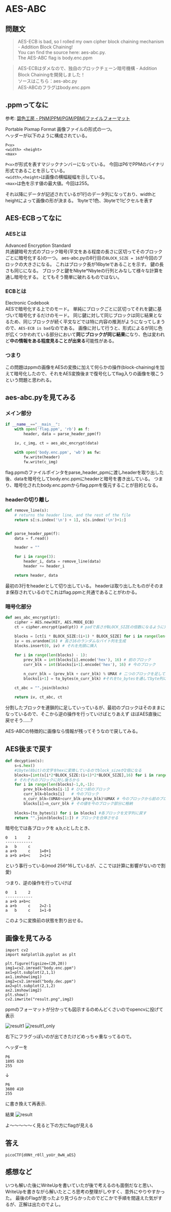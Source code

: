 # AES-ABC

## 問題文

> AES-ECB is bad, so I rolled my own cipher block chaining mechanism - Addition Block Chaining!  
> You can find the source here: aes-abc.py.  
> The AES-ABC flag is body.enc.ppm

> AES-ECBはダメなので、独自のブロックチェーン暗号機構 - Addition Block Chainingを開発しました！  
> ソースはこちら：aes-abc.py  
> AES-ABCのフラグはbody.enc.ppm

## .ppmってなに
参考: [碧色工房 - PNM(PPM/PGM/PBM)ファイルフォーマット](https://www.mm2d.net/main/prog/c/image_io-01.html)  


Portable Pixmap Format
画像ファイルの形式の一つ。  
ヘッダーが以下のように構成されている。
```
P<x>
<width> <height>
<max>
```
`P<x>`が形式を表すマジックナンバーになっている。
今回はP6でPPMのバイナリ形式であることを示している。  
`<width>`,`<height>`は画像の横幅縦幅を示している。  
`<max>`は色を示す値の最大値。今回は255。

それ以降にデータが記述されているが1行のデータ列になっており、widthとheightによって画像の形が決まる。
1byteで1色、3byteで1ピクセルを表す

## AES-ECBってなに
### AESとは
Advanced Encryption Standard  
共通鍵暗号方式のブロック暗号(平文をある程度の長さに区切ってそのブロックごとに暗号化する)の一つ。
aes-abc.pyの8行目の`BLOCK_SIZE = 16`が今回のブロックの大きさになる。
これはブロック長が16byteであることを示す。
鍵の長さも同じになる。
ブロックと鍵をNbyte*Nbyteの行列とみなして様々な計算を通し暗号化する。
とてもそう簡単に破れるものではない。

### ECBとは
Electronic Codebook  
AESで暗号化する上でのモード。
単純にブロックごとに区切ってそれを鍵に基づいて暗号化するだけのモード。
同じ鍵に対して同じブロックは同じ結果となるため、同じブロックが続く平文などでは特に内容の推測がようになってしまうので、`AES-ECB is bad`なのである。
画像に対して行うと、形式によるが同じ色が広くつかわれている部分において**同じブロックが同じ結果**になり、色は変われど**中の情報をある程度見ることが出来る**可能性がある。

### つまり
この問題はppmの画像をAESの変換に加えて何らかの操作(block-chaining)を加えて暗号化したので、それをAES変換後まで復号化してflag入りの画像を覗こうという問題と思われる。


## aes-abc.pyを見てみる
### メイン部分

```python
if __name__=="__main__":
    with open('flag.ppm', 'rb') as f:
        header, data = parse_header_ppm(f)
    
    iv, c_img, ct = aes_abc_encrypt(data)

    with open('body.enc.ppm', 'wb') as fw:
        fw.write(header)
        fw.write(c_img)

```

flag.ppmのファイルポインタをparse_header_ppmに渡しheaderを取り出した後、dataを暗号化してbody.enc.ppmにheaderと暗号を書き出している。
つまり、暗号化されたbody.enc.ppmからflag.ppmを復元することが目的となる。

### headerの切り離し

```python
def remove_line(s):
    # returns the header line, and the rest of the file
    return s[:s.index('\n') + 1], s[s.index('\n')+1:]


def parse_header_ppm(f):
    data = f.read()

    header = ""

    for i in range(3):
        header_i, data = remove_line(data)
        header += header_i

    return header, data
```

最初の3行をheaderとして切り出している。
headerは取り出したものがそのまま保存されているのでこれはflag.ppmと共通であることがわかる。

### 暗号化部分

```python 
def aes_abc_encrypt(pt):
    cipher = AES.new(KEY, AES.MODE_ECB)
    ct = cipher.encrypt(pad(pt)) # padで長さがBLOCK_SIZEの倍数になるように穴埋めして暗号化

    blocks = [ct[i * BLOCK_SIZE:(i+1) * BLOCK_SIZE] for i in range(len(ct) / BLOCK_SIZE)] # ブロックごとに分割
    iv = os.urandom(16) # 長さ16のランダムなバイト列を生成
    blocks.insert(0, iv) # それを先頭に挿入
    
    for i in range(len(blocks) - 1):
        prev_blk = int(blocks[i].encode('hex'), 16) # 前のブロック
        curr_blk = int(blocks[i+1].encode('hex'), 16) # 今のブロック

        n_curr_blk = (prev_blk + curr_blk) % UMAX # 二つのブロックを足して16byteにするために剰余を取る
        blocks[i+1] = to_bytes(n_curr_blk) #それをto_bytesを通してbyte列に変換して次のブロックに格納

    ct_abc = "".join(blocks)
 
    return iv, ct_abc, ct
```

分割したブロックを連鎖的に足していっているが、最初のブロックはそのままになっているので、そこから逆の操作を行っていけばとりあえず ほぼAES直後に戻せそう……?

AES-ABCの特徴的に画像なら情報が残ってそうなので戻してみる。

## AES後まで戻す

```python
def decyption(s):
    s=s.hex()
    #1byte(8bit)の文字をhexに変換しているのでblock_sizeが2倍になる
    blocks=[int(s[i*2*BLOCK_SIZE:(i+1)*2*BLOCK_SIZE],16) for i in range(len(s)//(BLOCK_SIZE*2))]
    # それぞれのブロックに対し後ろから
    for i in range(len(blocks)-1,0,-1):
        prev_blk=blocks[i-1] # ひとつ前のブロック
        curr_blk=blocks[i]   # 今のブロック
        n_curr_blk=(UMAX+curr_blk-prev_blk)%UMAX # 今のブロックから前のブロック分引く
        blocks[i]=n_curr_blk # その値を今のブロック部分に格納
        
    blocks=[to_bytes(i) for i in blocks] #各ブロックを文字列に戻す
    return "".join(blocks[1:]) # ブロックを合体させる
```

暗号化では各ブロックを a,b,cとしたとき、
```
0   1     2
------------
a   b     c
a a+b     c    1=0+1
a a+b a+b+c    2=1+2
```

という事行っている(mod 256^16しているが、ここでは計算に影響がないので割愛)

つまり、逆の操作を行っていけば

```
0   1     2
------------
a a+b a+b+c    
a a+b     c    2=2-1
a   b     c    1=1-0
```

このように変換前の状態を割り出せる。

## 画像を見てみる

```
import cv2
import matplotlib.pyplot as plt

plt.figure(figsize=(20,20))
img1=cv2.imread("body.enc.ppm")
ax1=plt.subplot(2,1,1)
ax1.imshow(img1)
img2=cv2.imread("body.dec.ppm")
ax2=plt.subplot(2,1,2)
ax2.imshow(img2)
plt.show()
cv2.imwrite("result.png",img2)
```
ppmのフォーマットが分かっても図示するのめんどくさいのでopencvに投げて表示

![result1](./decode_result.png)
![result1_only](./decode_result1_only.png)

右下にフラグっぽいのが出てきたけどめっちゃ重なってるので。

ヘッダーを
```
P6
1895 820
255
```
↓
```
P6
3600 410
255
```
に書き換えて再表示.

結果
![result](./decode_result2.png)

よ～～～～～く見ると下の方にflagが見える

## 答え
```
picoCTF{d0Nt_r0ll_yoUr_0wN_aES}
```

## 感想など
いつも解いた後にWriteUpを書いていたが後で考えるのも面倒だなと思い、WriteUpを書きながら解いたところ思考の整理がしやすく、意外にやりやすかった。
最後のFlagが思ったより見づらかったのでどこかで手順を間違えた気がするが、正解は出たのでよし。